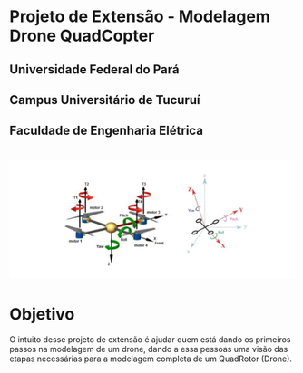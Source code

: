 # Projeto de Extensão - Modelagem Drone QuadCopter
## Universidade Federal do Pará
## Campus Universitário de Tucuruí
## Faculdade de Engenharia Elétrica

<h1 align="center">
  <img src="assets/images/custom_pag_img/banner_p.jpg"/>
</h1>

# Objetivo
O intuito desse projeto de extensão é ajudar quem está dando os primeiros passos na modelagem de um drone, dando a essa pessoas uma visão das etapas necessárias para a modelagem completa de um QuadRotor (Drone).